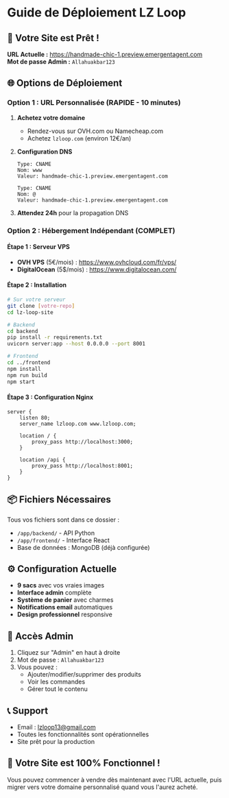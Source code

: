 # Guide de Déploiement LZ Loop

## 🎯 Votre Site est Prêt !

**URL Actuelle :** https://handmade-chic-1.preview.emergentagent.com  
**Mot de passe Admin :** `Allahuakbar123`

## 🌐 Options de Déploiement

### Option 1 : URL Personnalisée (RAPIDE - 10 minutes)

1. **Achetez votre domaine**
   - Rendez-vous sur OVH.com ou Namecheap.com
   - Achetez `lzloop.com` (environ 12€/an)

2. **Configuration DNS**
   ```
   Type: CNAME
   Nom: www
   Valeur: handmade-chic-1.preview.emergentagent.com
   
   Type: CNAME  
   Nom: @
   Valeur: handmade-chic-1.preview.emergentagent.com
   ```

3. **Attendez 24h** pour la propagation DNS

### Option 2 : Hébergement Indépendant (COMPLET)

#### Étape 1 : Serveur VPS
- **OVH VPS** (5€/mois) : https://www.ovhcloud.com/fr/vps/
- **DigitalOcean** (5$/mois) : https://www.digitalocean.com/

#### Étape 2 : Installation
```bash
# Sur votre serveur
git clone [votre-repo]
cd lz-loop-site

# Backend
cd backend
pip install -r requirements.txt
uvicorn server:app --host 0.0.0.0 --port 8001

# Frontend  
cd ../frontend
npm install
npm run build
npm start
```

#### Étape 3 : Configuration Nginx
```nginx
server {
    listen 80;
    server_name lzloop.com www.lzloop.com;
    
    location / {
        proxy_pass http://localhost:3000;
    }
    
    location /api {
        proxy_pass http://localhost:8001;
    }
}
```

## 📦 Fichiers Nécessaires

Tous vos fichiers sont dans ce dossier :
- `/app/backend/` - API Python
- `/app/frontend/` - Interface React
- Base de données : MongoDB (déjà configurée)

## ⚙️ Configuration Actuelle

- **9 sacs** avec vos vraies images
- **Interface admin** complète  
- **Système de panier** avec charmes
- **Notifications email** automatiques
- **Design professionnel** responsive

## 🔑 Accès Admin

1. Cliquez sur "Admin" en haut à droite
2. Mot de passe : `Allahuakbar123`
3. Vous pouvez :
   - Ajouter/modifier/supprimer des produits
   - Voir les commandes
   - Gérer tout le contenu

## 📞 Support

- Email : lzloop13@gmail.com
- Toutes les fonctionnalités sont opérationnelles
- Site prêt pour la production

## 🎉 Votre Site est 100% Fonctionnel !

Vous pouvez commencer à vendre dès maintenant avec l'URL actuelle, puis migrer vers votre domaine personnalisé quand vous l'aurez acheté.
